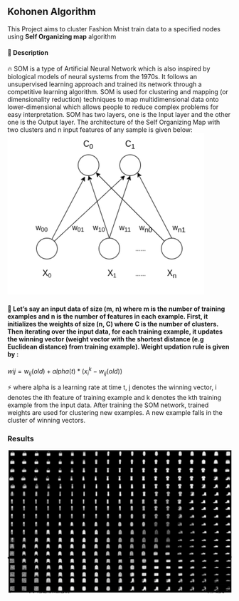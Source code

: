 ## Kohonen Algorithm
This Project aims to cluster Fashion Mnist train data to a specified nodes using **Self Organizing map** algorithm 
#### :rocket: Description
:fire: SOM is a type of Artificial Neural Network which is also inspired by biological models of neural systems from the 1970s. It follows an unsupervised learning approach and trained its network through a competitive learning algorithm. SOM is used for clustering and mapping (or dimensionality reduction) techniques to map multidimensional data onto lower-dimensional which allows people to reduce complex problems for easy interpretation. SOM has two layers, one is the Input layer and the other one is the Output layer. The architecture of the Self Organizing Map with two clusters and n input features of any sample is given below: 
![SNOWFALL](som.png)
 #### :calendar: Let’s say an input data of size (m, n) where m is the number of training examples and n is the number of features in each example. First, it initializes the weights of size (n, C) where C is the number of clusters. Then iterating over the input data, for each training example, it updates the winning vector (weight vector with the shortest distance (e.g Euclidean distance) from training example). Weight updation rule is given by : 
$w{ij} = w_{ij}(old) + alpha(t) *  (x_{i}^{k} - w_{ij}(old))$



⚡ where alpha is a learning rate at time t, j denotes the winning vector, i denotes the ith feature of training example and k denotes the kth training example from the input data. After training the SOM network, trained weights are used for clustering new examples. A new example falls in the cluster of winning vectors. 
### Results 
![SNOWFALL](map.PNG)
